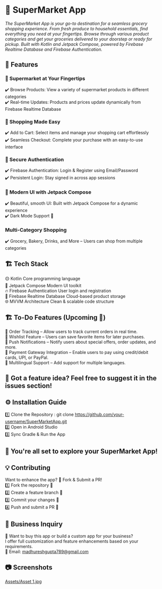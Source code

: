# 🛒 SuperMarket App
_The SuperMarket App is your go-to destination for a seamless grocery shopping experience. From fresh produce to household essentials, find everything you need at your fingertips. Browse through various product categories and get your groceries delivered to your doorstep or ready for pickup. Built with Kotlin and Jetpack Compose, powered by Firebase Realtime Database and Firebase Authentication._

## 🚀 Features
### 🏪 Supermarket at Your Fingertips
✔️ Browse Products: View a variety of supermarket products in different categories <br />
✔️ Real-time Updates: Products and prices update dynamically from Firebase Realtime Database<br />

### 🛒 Shopping Made Easy
✔️ Add to Cart: Select items and manage your shopping cart effortlessly <br />
✔️ Seamless Checkout: Complete your purchase with an easy-to-use interface <br />

### 🔐 Secure Authentication
✔️ Firebase Authentication: Login & Register using Email/Password <br />
✔️ Persistent Login: Stay signed in across app sessions <br />

### 🎨 Modern UI with Jetpack Compose <br />
✔️ Beautiful, smooth UI: Built with Jetpack Compose for a dynamic experience<br />
✔️ Dark Mode Support 🌙

 ### Multi-Category Shopping
✔️ Grocery, Bakery, Drinks, and More – Users can shop from multiple categories<br />


## 🏗️ Tech Stack
🟡 Kotlin	Core programming language <br />
🎨 Jetpack Compose	Modern UI toolkit<br />
🔥 Firebase Authentication	User login and registration<br />
💾 Firebase Realtime Database	Cloud-based product storage<br />
🌐 MVVM Architecture	Clean & scalable code structure<br />

## 🏗️ To-Do Features (Upcoming 🚀)
🔲 Order Tracking – Allow users to track current orders in real time.<br />
🔲 Wishlist Feature – Users can save favorite items for later purchases.<br />
🔲 Push Notifications – Notify users about special offers, order updates, and more.<br />
🔲 Payment Gateway Integration – Enable users to pay using credit/debit cards, UPI, or PayPal.<br />
🔲 Multilingual Support – Add support for multiple languages.<br />

## 📌 Got a feature idea? Feel free to suggest it in the issues section!

## ⚙️ Installation Guide
1️⃣ Clone the Repository : git clone https://github.com/your-username/SuperMarketApp.git <br />
2️⃣ Open in Android Studio <br />
3️⃣ Sync Gradle & Run the App <br />

## 🚀 You're all set to explore your SuperMarket App!

## 💡 Contributing
Want to enhance the app? 🎯 Fork & Submit a PR! <br />
1️⃣ Fork the repository 🍴<br />
2️⃣ Create a feature branch 🌿<br />
3️⃣ Commit your changes 🎯<br />
4️⃣ Push and submit a PR 🚀

## 🤝 Business Inquiry
🎯 Want to buy this app or build a custom app for your business? <br />
I offer full customization and feature enhancements based on your requirements.<br />
📧 Email: madhureshgupta789@gmail.com


## 📷 Screenshots

[Assets/Asset 1.jpg
](https://github.com/CoderMadhuresh/SuperMarket/blob/9f8ca95759daa29033def4bf2193a5d4de2412c0/Assets/Asset%201.jpg)

